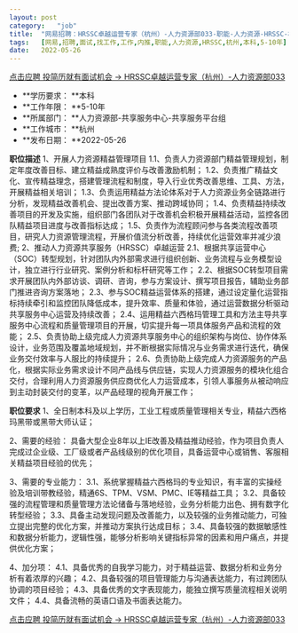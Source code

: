 ```yaml
---
layout:	post
category:	"job"
title:	"网易招聘：HRSSC卓越运营专家（杭州）-人力资源部033-职能-人力资源-HRSSC-杭州本科5-10年"
tags:	[网易,招聘,面试,找工作,工作,内推,职能,人力资源,HRSSC,杭州,本科,5-10年]
date:	2022-05-26
---
```


[点击应聘 投简历就有面试机会 -> HRSSC卓越运营专家（杭州）-人力资源部033](http://mobile.bole.netease.com/bole/boleDetail?id=40066&employeeId=346f03c3cda5f04c&key=all)



- **学历要求： **本科
- **工作年限： **5-10年
- **所属部门： **人力资源部-共享服务中心-共享服务平台组
- **工作城市： **杭州
- **发布日期： **2022-05-26



**职位描述**
1、开展人力资源精益管理项目
1.1、负责人力资源部门精益管理规划，制定年度改善目标、建立精益成熟度评价与改善激励机制；
1.2、负责推广精益文化、宣传精益理念，搭建管理流程和制度，导入行业优秀改善思维、工具、方法，开展精益相关培训；
1.3、负责运用精益方法论体系对于人力资源业务全链路进行分析，发现精益改善机会、提出改善方案、推动跨域协同；
1.4、负责精益持续改善项目的开发及实施，组织部门各团队对于改善机会积极开展精益活动，监控各团队精益项目进度与改善指标达成；
1.5、负责作为流程顾问参与各类流程改善项目，研究人力资源管理流程，开展价值流分析改善，持续优化运营效率并减少浪费; 
2、推动人力资源共享服务（HRSSC）卓越运营
2.1、根据共享运营中心（SOC）转型规划，针对团队内外部需求进行组织创新、业务流程与业务模型设计，独立进行行业研究、案例分析和标杆研究等工作； 
2.2、根据SOC转型项目需求开展团队内外部访谈、调研、咨询，参与方案设计、撰写项目报告，辅助业务部门推进咨询方案落地；
2.3、参与SOC精益运营体系的搭建，通过设定量化运营指标持续牵引和监控团队降低成本，提升效率、质量和体验，通过运营数据分析驱动共享服务中心运营及持续改善；
2.4、运用精益六西格玛管理工具和方法主导共享服务中心流程和质量管理项目的开展，切实提升每一项具体服务产品和流程的效能；
2.5、负责协助上级完成人力资源共享服务中心的组织架构与岗位、协作体系设计，业务范围及覆盖地域规划，并不断根据实际情况与业务需求进行迭代，确保业务交付效率与人服比的持续提升；
2.6、负责协助上级完成人力资源服务的产品化，根据实际业务需求设计不同产品线与供应链，实现人力资源服务的模块化组合交付，合理利用人力资源服务供应商优化人力运营成本，引领人事服务从被动响应到主动封装交付的变革，以产品经理的视角开展工作；





**职位要求**
1、全日制本科及以上学历，工业工程或质量管理相关专业，精益六西格玛黑带或黑带大师认证；

2、需要的经验：
具备大型企业8年以上IE改善及精益推动经验，作为项目负责人完成过企业级、工厂级或者产品线级别的优化项目，具备运营中心或销售、客服相关精益项目经验的优先；

3、需要的专业能力：
3.1、系统掌握精益六西格玛的专业知识，有丰富的实操经验及培训带教经验，精通6S、TPM、VSM、PMC、IE等精益工具；
3.2、具备较强的流程管理和质量管理方法论储备与落地经验，业务分析能力出色、拥有数字化转型经验；
3.3、具备主动发现问题及改善能力，以及较强的业务推动能力，可独立提出完整的优化方案，并推动方案执行达成目标；
3.4、具备较强的数据敏感性和数据分析能力，逻辑性强，能够分析影响关键指标异常的因素和用户痛点，并提供优化方案；

4、加分项：
4.1、具备优秀的自我学习能力，对于精益运营、数据分析和业务分析有着浓厚的兴趣；
4.2、具备较强的项目管理能力与沟通表达能力，有过跨团队协调的项目经验；
4.3、具备优秀的文字表现能力，能独立撰写质量流程相关说明文件；
4.4、具备流畅的英语口语及书面表达能力。




[点击应聘 投简历就有面试机会 -> HRSSC卓越运营专家（杭州）-人力资源部033](http://mobile.bole.netease.com/bole/boleDetail?id=40066&employeeId=346f03c3cda5f04c&key=all)